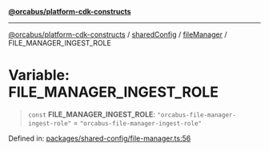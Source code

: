 [**@orcabus/platform-cdk-constructs**](../../../../../../README.md)

***

[@orcabus/platform-cdk-constructs](../../../../../../README.md) / [sharedConfig](../../../README.md) / [fileManager](../README.md) / FILE\_MANAGER\_INGEST\_ROLE

# Variable: FILE\_MANAGER\_INGEST\_ROLE

> `const` **FILE\_MANAGER\_INGEST\_ROLE**: `"orcabus-file-manager-ingest-role"` = `"orcabus-file-manager-ingest-role"`

Defined in: [packages/shared-config/file-manager.ts:56](https://github.com/OrcaBus/platform-cdk-constructs/blob/main/packages/shared-config/file-manager.ts#L56)
